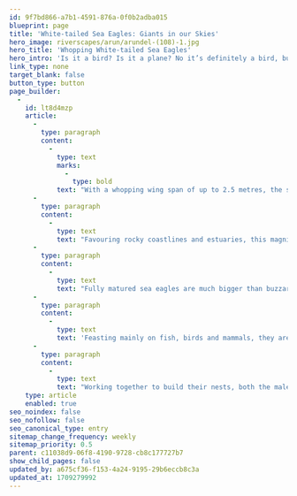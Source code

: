 ```yaml
---
id: 9f7bd866-a7b1-4591-876a-0f0b2adba015
blueprint: page
title: 'White-tailed Sea Eagles: Giants in our Skies'
hero_image: riverscapes/arun/arundel-(108)-1.jpg
hero_title: 'Whopping White-tailed Sea Eagles'
hero_intro: 'Is it a bird? Is it a plane? No it’s definitely a bird, but it’s huge… That’ll be a White-tailed Sea Eagle then!'
link_type: none
target_blank: false
button_type: button
page_builder:
  -
    id: lt8d4mzp
    article:
      -
        type: paragraph
        content:
          -
            type: text
            marks:
              -
                type: bold
            text: "With a whopping wing span of up to 2.5 metres, the sea eagle is the UK’s biggest bird of prey and you can now see them along the River Arun.\_"
      -
        type: paragraph
        content:
          -
            type: text
            text: "Favouring rocky coastlines and estuaries, this magnificent feathered beast is best identified by its size and distinctive white tipped tail. Driven to extinction in the UK during the 20th century by illegal killing, egg theft and pesticides such as DDT which thinned their eggs shells causing huge numbers of chick losses, these beautiful birds have recently been reintroduced on the Isle of Wight and are now moving further afield.\_"
      -
        type: paragraph
        content:
          -
            type: text
            text: "Fully matured sea eagles are much bigger than buzzards or red kites which we are lucky enough to now be familiar with here in southern England. Look for their prominent hooked yellow beak - bigger than their fancier cousin the Bald Eagle - and their piercing golden eyes, able to pick out prey over a mile away. You might spot a flash of yellow legs and talons as they dive for a mouse or swoop in for a closer look at you.\_"
      -
        type: paragraph
        content:
          -
            type: text
            text: 'Feasting mainly on fish, birds and mammals, they are not fussy eaters and often munch away on carrion. They are also opportunists, happy to steal food from other birds. When fishing over water they tend to fly low, quickly snatching a fish - very different to other fish hunting birds like Ospreys who dive from great heights. Keep an eye out for this key identifying behaviour.'
      -
        type: paragraph
        content:
          -
            type: text
            text: "Working together to build their nests, both the male and female sea eagles forage and place sticks high up in mature trees to form their impressive looking eyries. Look out for these structures along the Arun as they tend to build a few in their territory and will often reuse them for years to come.\_"
    type: article
    enabled: true
seo_noindex: false
seo_nofollow: false
seo_canonical_type: entry
sitemap_change_frequency: weekly
sitemap_priority: 0.5
parent: c11038d9-06f8-4190-9728-cb8c177727b7
show_child_pages: false
updated_by: a675cf36-f153-4a24-9195-29b6eccb8c3a
updated_at: 1709279992
---
```

